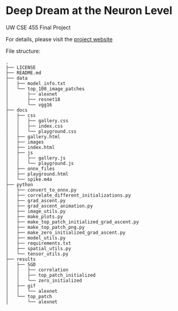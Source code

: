 # Deep Dream at the Neuron Level
UW CSE 455 Final Project

For details, please visit the [project website](https://github.com/tonyfu97/DeepDreamAtNeuronLevel)

File structure:
```shell
.
├── LICENSE
├── README.md
├── data
│   ├── model_info.txt
│   └── top_100_image_patches
│       ├── alexnet
│       ├── resnet18
│       └── vgg16
├── docs
│   ├── css
│   │   ├── gallery.css
│   │   ├── index.css
│   │   └── playground.css
│   ├── gallery.html
│   ├── images
│   ├── index.html
│   ├── js
│   │   ├── gallery.js
│   │   └── playground.js
│   ├── onnx_files
│   ├── playground.html
│   └── spike.m4a
├── python
│   ├── convert_to_onnx.py
│   ├── correlate_different_initializations.py
│   ├── grad_ascent.py
│   ├── grad_ascent_animation.py
│   ├── image_utils.py
│   ├── make_plots.py
│   ├── make_top_patch_initialized_grad_ascent.py
│   ├── make_top_patch_png.py
│   ├── make_zero_initialized_grad_ascent.py
│   ├── model_utils.py
│   ├── requirements.txt
│   ├── spatial_utils.py
│   └── tensor_utils.py
├── results
│   ├── SGD
│   │   ├── correlation
│   │   ├── top_patch_initialized
│   │   └── zero_initialized
│   ├── gif
│   │   └── alexnet
│   └── top_patch
│       └── alexnet
```
